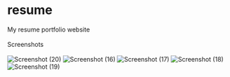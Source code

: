 # resume
My resume portfolio website</br></br>
Screenshots</br></br>
![Screenshot (20)](https://github.com/user-attachments/assets/c52f2a75-a7d4-4e41-a3a0-b7e91537980c)
![Screenshot (16)](https://github.com/user-attachments/assets/1e9cd7ad-facd-450c-8c48-9f0eaa0aa541)
![Screenshot (17)](https://github.com/user-attachments/assets/96819194-1908-4efd-807f-2853b4de397a)
![Screenshot (18)](https://github.com/user-attachments/assets/4a128237-7fb8-485b-8e13-67fe1e13afe2)
![Screenshot (19)](https://github.com/user-attachments/assets/c7376290-487b-4b80-b486-b788c81fce97)

